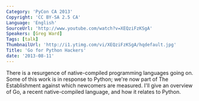 ```yaml
---
Category: 'PyCon CA 2013'
Copyright: 'CC BY-SA 2.5 CA'
Language: 'English'
SourceUrl: 'http://www.youtube.com/watch?v=XEQziFzKSgA'
Speakers: [Greg Ward]
Tags: [talk]
ThumbnailUrl: 'http://i1.ytimg.com/vi/XEQziFzKSgA/hqdefault.jpg'
Title: 'Go for Python Hackers'
date: '2013-08-11'
---
```

There is a resurgence of native-compiled programming languages going on. Some of this work is in response to Python; we're now part of The Establishment against which newcomers are measured. I'll give an overview of Go, a recent native-compiled language, and how it relates to Python. 